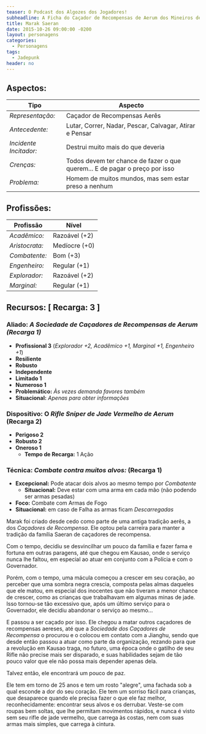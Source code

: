 ```yaml
---
teaser: O Podcast dos Algozes dos Jogadores!
subheadline: A Ficha do Caçador de Recompensas de Aerum dos Mineiros de Xiaiyu
title: Marak Saeran
date: 2015-10-26 09:00:00 -0200
layout: personagens
categories:
  - Personagens
tags:
  - Jadepunk
header: no
---
```


## Aspectos:

| **Tipo** | **Aspecto**|
|-|-|
| _Representação:_ | Caçador de Recompensas Aerês |
| _Antecedente:_   | Lutar, Correr, Nadar, Pescar, Calvagar, Atirar e Pensar |
| _Incidente Incitador:_ | Destrui muito mais do que deveria |
| _Crenças:_ | Todos devem ter chance de fazer o que querem... E de pagar o preço por isso |
| _Problema:_  | Homem de muitos mundos, mas sem estar preso a nenhum |

## Profissões:

| **Profissão** | **Nível** |
|-|-|
| _Acadêmico:_ | Razoável (+2) |
| _Aristocrata:_ | Medíocre (+0) |
| _Combatente:_ | Bom (+3) |
| _Engenheiro:_ | Regular (+1) |
| _Explorador:_ | Razoável (+2) |
| _Marginal:_ | Regular (+1) |

## Recursos: [ Recarga: 3 ]

### Aliado: _A Sociedade de Caçadores de Recompensas de Aerum (Recarga 1)_
+  **Profissional 3** (_Explorador +2, Acadêmico +1, Marginal +1, Engenheiro +1_)
+ **Resiliente**
+ **Robusto**
+ **Independente**
+ **Limitado 1**
+ **Numeroso 1**
+ **Problemático:** _Às vezes demanda favores também_
+ **Situacional:** _Apenas para obter informações_

### Dispositivo: O _Rifle Sniper de Jade Vermelho de Aerum_  (Recarga 2)
+ **Perigoso 2**
+ **Robusto 2**
+ **Oneroso 1**
  + **Tempo de Recarga:** 1 Ação

### Técnica: _Combate contra muitos alvos:_   (Recarga 1)
+ **Excepcional:** Pode atacar dois alvos ao mesmo tempo por _Combatente_
	+ **Situacional:** Deve estar com uma arma em cada mão (não podendo ser armas pesadas)
+ **Foco:** Combate com Armas de Fogo
+ **Situacional:** em caso de Falha as armas ficam _Descarregadas_
     


Marak foi criado desde cedo como parte de uma antiga tradição aerês, a
dos _Caçadores de  Recompensa_. Ele optou pela carreira  para manter a
tradição da  família Saeran de  caçadores de recompensa. 

Com o tempo, decidiu se desvincilhar  um pouco da família e fazer fama
e fortuna em outras paragens, até que chegou em Kausao, onde o serviço
nunca lhe faltou, em especial ao atuar em conjunto com a Polícia e com
o Governador.

Porém, com  o tempo, uma mácula  começou a crescer em  seu coração, ao
perceber que uma  sombra negra crescia, composta  pelas almas daqueles
que  ele matou,  em especial  dos inocentes  que não  tiveram a  menor
chance de crescer,  como as crianças que trabalhavam  em algumas minas
de jade. Isso tornou-se tão excessivo que, após um último serviço para
o Governador, ele decidiu abandonar o serviço ao mesmo...

E passou a  ser caçado por isso.  Ele chegou  a matar outros caçadores
de  recompensas  aereses,  até  que  a  _Sociedade  dos  Caçadores  de
Recompensa_ o procurou e o colocou em contato com a Jianghu, sendo que
desde então passou a atuar como parte da organização, rezando para que
a revolução  em Kausao traga, no  futuro, uma época onde  o gatilho de
seu Rifle não precise mais ser  disparado, e suas habilidades sejam de
tão pouco  valor que ele não  possa mais depender apenas  dela. 

Talvez então, ele encontrará um pouco de paz.

Ele tem em torno de 25 anos e tem um rosto "alegre", uma fachada sob a
qual  esconde a  dor do  seu coração.  Ele tem  um sorriso  fácil para
crianças,  que desaparece  quando  ele  precisa fazer  o  que ele  faz
melhor, reconhecidamente: encontrar seus alvos e os derrubar. Veste-se
com roupas bem soltas, que lhe  permitam movimentos rápidos, e nunca é
visto sem seu  rifle de jade vermelho, que carrega  às costas, nem com
suas armas mais simples, que carrega à cintura.
